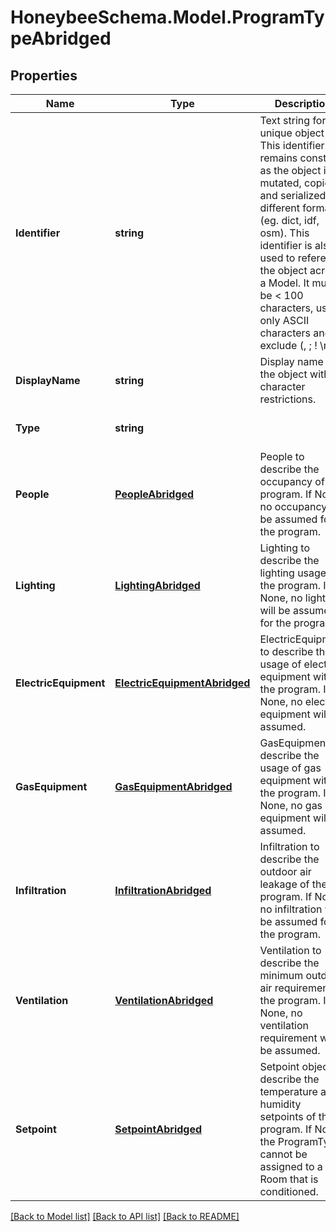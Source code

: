 
# HoneybeeSchema.Model.ProgramTypeAbridged

## Properties

Name | Type | Description | Notes
------------ | ------------- | ------------- | -------------
**Identifier** | **string** | Text string for a unique object ID. This identifier remains constant as the object is mutated, copied, and serialized to different formats (eg. dict, idf, osm). This identifier is also used to reference the object across a Model. It must be &lt; 100 characters, use only ASCII characters and exclude (, ; ! \\n \\t). | 
**DisplayName** | **string** | Display name of the object with no character restrictions. | [optional] 
**Type** | **string** |  | [optional] [readonly] [default to "ProgramTypeAbridged"]
**People** | [**PeopleAbridged**](PeopleAbridged.md) | People to describe the occupancy of the program. If None, no occupancy will be assumed for the program. | [optional] 
**Lighting** | [**LightingAbridged**](LightingAbridged.md) | Lighting to describe the lighting usage of the program. If None, no lighting will be assumed for the program. | [optional] 
**ElectricEquipment** | [**ElectricEquipmentAbridged**](ElectricEquipmentAbridged.md) | ElectricEquipment to describe the usage of electric equipment within the program. If None, no electric equipment will be assumed. | [optional] 
**GasEquipment** | [**GasEquipmentAbridged**](GasEquipmentAbridged.md) | GasEquipment to describe the usage of gas equipment within the program. If None, no gas equipment will be assumed. | [optional] 
**Infiltration** | [**InfiltrationAbridged**](InfiltrationAbridged.md) | Infiltration to describe the outdoor air leakage of the program. If None, no infiltration will be assumed for the program. | [optional] 
**Ventilation** | [**VentilationAbridged**](VentilationAbridged.md) | Ventilation to describe the minimum outdoor air requirement of the program. If None, no ventilation requirement will be assumed. | [optional] 
**Setpoint** | [**SetpointAbridged**](SetpointAbridged.md) | Setpoint object to describe the temperature and humidity setpoints of the program.  If None, the ProgramType cannot be assigned to a Room that is conditioned. | [optional] 

[[Back to Model list]](../README.md#documentation-for-models)
[[Back to API list]](../README.md#documentation-for-api-endpoints)
[[Back to README]](../README.md)

